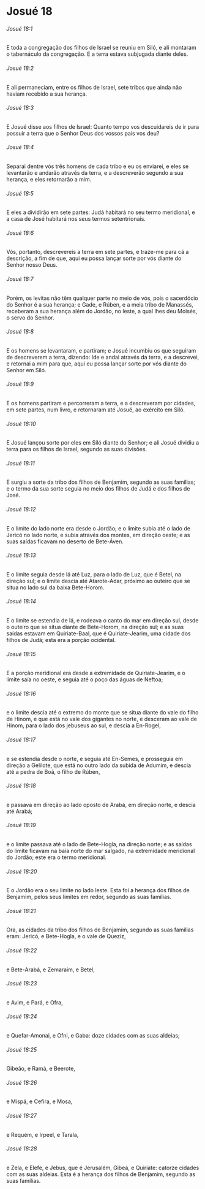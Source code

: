 # Josué 18

###### Josué 18:1

E toda a congregação dos filhos de Israel se reuniu em Siló, e ali montaram o tabernáculo da congregação. E a terra estava subjugada diante deles.

###### Josué 18:2

E ali permaneciam, entre os filhos de Israel, sete tribos que ainda não haviam recebido a sua herança.

###### Josué 18:3

E Josué disse aos filhos de Israel: Quanto tempo vos descuidareis de ir para possuir a terra que o Senhor Deus dos vossos pais vos deu?

###### Josué 18:4

Separai dentre vós três homens de cada tribo e eu os enviarei, e eles se levantarão e andarão através da terra, e a descreverão segundo a sua herança, e eles retornarão a mim.

###### Josué 18:5

E eles a dividirão em sete partes: Judá habitará no seu termo meridional, e a casa de José habitará nos seus termos setentrionais.

###### Josué 18:6

Vós, portanto, descrevereis a terra em sete partes, e traze-me para cá a descrição, a fim de que, aqui eu possa lançar sorte por vós diante do Senhor nosso Deus.

###### Josué 18:7

Porém, os levitas não têm qualquer parte no meio de vós, pois o sacerdócio do Senhor é a sua herança; e Gade, e Rúben, e a meia tribo de Manassés, receberam a sua herança além do Jordão, no leste, a qual lhes deu Moisés, o servo do Senhor.

###### Josué 18:8

E os homens se levantaram, e partiram; e Josué incumbiu os que seguiram de descreverem a terra, dizendo: Ide e andai através da terra, e a descrevei, e retornai a mim para que, aqui eu possa lançar sorte por vós diante do Senhor em Siló.

###### Josué 18:9

E os homens partiram e percorreram a terra, e a descreveram por cidades, em sete partes, num livro, e retornaram até Josué, ao exército em Siló.

###### Josué 18:10

E Josué lançou sorte por eles em Siló diante do Senhor; e ali Josué dividiu a terra para os filhos de Israel, segundo as suas divisões.

###### Josué 18:11

E surgiu a sorte da tribo dos filhos de Benjamim, segundo as suas famílias; e o termo da sua sorte seguia no meio dos filhos de Judá e dos filhos de José.

###### Josué 18:12

E o limite do lado norte era desde o Jordão; e o limite subia até o lado de Jericó no lado norte, e subia através dos montes, em direção oeste; e as suas saídas ficavam no deserto de Bete-Áven.

###### Josué 18:13

E o limite seguia desde lá até Luz, para o lado de Luz, que é Betel, na direção sul; e o limite descia até Atarote-Adar, próximo ao outeiro que se situa no lado sul da baixa Bete-Horom.

###### Josué 18:14

E o limite se estendia de lá, e rodeava o canto do mar em direção sul, desde o outeiro que se situa diante de Bete-Horom, na direção sul; e as suas saídas estavam em Quiriate-Baal, que é Quiriate-Jearim, uma cidade dos filhos de Judá; esta era a porção ocidental.

###### Josué 18:15

E a porção meridional era desde a extremidade de Quiriate-Jearim, e o limite saía no oeste, e seguia até o poço das águas de Neftoa;

###### Josué 18:16

e o limite descia até o extremo do monte que se situa diante do vale do filho de Hinom, e que está no vale dos gigantes no norte, e desceram ao vale de Hinom, para o lado dos jebuseus ao sul, e descia a En-Rogel,

###### Josué 18:17

e se estendia desde o norte, e seguia até En-Semes, e prosseguia em direção a Gelilote, que está no outro lado da subida de Adumim, e descia até a pedra de Boã, o filho de Rúben,

###### Josué 18:18

e passava em direção ao lado oposto de Arabá, em direção norte, e descia até Arabá;

###### Josué 18:19

e o limite passava até o lado de Bete-Hogla, na direção norte; e as saídas do limite ficavam na baía norte do mar salgado, na extremidade meridional do Jordão; este era o termo meridional.

###### Josué 18:20

E o Jordão era o seu limite no lado leste. Esta foi a herança dos filhos de Benjamim, pelos seus limites em redor, segundo as suas famílias.

###### Josué 18:21

Ora, as cidades da tribo dos filhos de Benjamim, segundo as suas famílias eram: Jericó, e Bete-Hogla, e o vale de Queziz,

###### Josué 18:22

e Bete-Arabá, e Zemaraim, e Betel,

###### Josué 18:23

e Avim, e Pará, e Ofra,

###### Josué 18:24

e Quefar-Amonai, e Ofni, e Gaba: doze cidades com as suas aldeias;

###### Josué 18:25

Gibeão, e Ramá, e Beerote,

###### Josué 18:26

e Mispá, e Cefira, e Mosa,

###### Josué 18:27

e Requém, e Irpeel, e Tarala,

###### Josué 18:28

e Zela, e Elefe, e Jebus, que é Jerusalém, Gibeá, e Quiriate: catorze cidades com as suas aldeias. Esta é a herança dos filhos de Benjamim, segundo as suas famílias.

